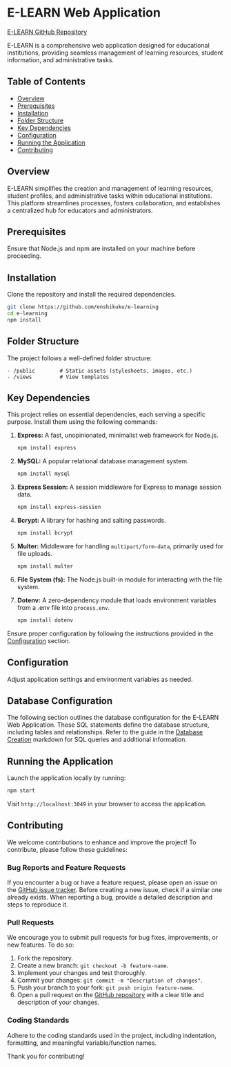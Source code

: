 # E-LEARN Web Application

[E-LEARN GitHub Repository](https://github.com/enshikuku/e-learning)

E-LEARN is a comprehensive web application designed for educational institutions, providing seamless management of learning resources, student information, and administrative tasks.

## Table of Contents

- [Overview](#overview)
- [Prerequisites](#prerequisites)
- [Installation](#installation)
- [Folder Structure](#folder-structure)
- [Key Dependencies](#key-dependencies)
- [Configuration](#configuration)
- [Running the Application](#running-the-application)
- [Contributing](#contributing)

## Overview

E-LEARN simplifies the creation and management of learning resources, student profiles, and administrative tasks within educational institutions. This platform streamlines processes, fosters collaboration, and establishes a centralized hub for educators and administrators.

## Prerequisites

Ensure that Node.js and npm are installed on your machine before proceeding.

## Installation

Clone the repository and install the required dependencies.

```bash
git clone https://github.com/enshikuku/e-learning
cd e-learning
npm install
```

## Folder Structure

The project follows a well-defined folder structure:

```plaintext
- /public        # Static assets (stylesheets, images, etc.)
- /views         # View templates
```

## Key Dependencies

This project relies on essential dependencies, each serving a specific purpose. Install them using the following commands:

1. **Express:** A fast, unopinionated, minimalist web framework for Node.js.

    ```bash
    npm install express
    ```

2. **MySQL:** A popular relational database management system.

    ```bash
    npm install mysql
    ```

3. **Express Session:** A session middleware for Express to manage session data.

    ```bash
    npm install express-session
    ```

4. **Bcrypt:** A library for hashing and salting passwords.

    ```bash
    npm install bcrypt
    ```

5. **Multer:** Middleware for handling `multipart/form-data`, primarily used for file uploads.

    ```bash
    npm install multer
    ```

6. **File System (fs):** The Node.js built-in module for interacting with the file system.

7. **Dotenv:** A zero-dependency module that loads environment variables from a .env file into `process.env`.

    ```bash
    npm install dotenv
    ```

Ensure proper configuration by following the instructions provided in the [Configuration](#configuration) section.

## Configuration

Adjust application settings and environment variables as needed.

## Database Configuration

The following section outlines the database configuration for the E-LEARN Web Application. These SQL statements define the database structure, including tables and relationships.
Refer to the guide in the [Database Creation](DATABASE_CREATION.md) markdown for SQL queries and additional information.
## Running the Application

Launch the application locally by running:

```bash
npm start
```

Visit `http://localhost:3049` in your browser to access the application.

## Contributing

We welcome contributions to enhance and improve the project! To contribute, please follow these guidelines:

### Bug Reports and Feature Requests

If you encounter a bug or have a feature request, please open an issue on the [GitHub issue tracker](https://github.com/enshikuku/e-learning/issues). Before creating a new issue, check if a similar one already exists. When reporting a bug, provide a detailed description and steps to reproduce it.

### Pull Requests

We encourage you to submit pull requests for bug fixes, improvements, or new features. To do so:

1. Fork the repository.
2. Create a new branch: `git checkout -b feature-name`.
3. Implement your changes and test thoroughly.
4. Commit your changes: `git commit -m "Description of changes"`.
5. Push your branch to your fork: `git push origin feature-name`.
6. Open a pull request on the [GitHub repository](https://github.com/enshikuku/e-learning/pulls) with a clear title and description of your changes.

### Coding Standards

Adhere to the coding standards used in the project, including indentation, formatting, and meaningful variable/function names.

Thank you for contributing!
